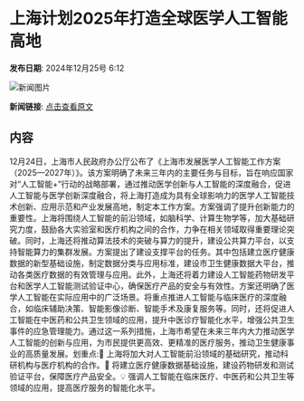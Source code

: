 # 上海计划2025年打造全球医学人工智能高地

**发布日期**: 2024年12月25号 6:12

![新闻图片](https://pic.chinaz.com/picmap/thumb/202307181418295015_2.jpg)

**新闻链接**: [点击查看原文](https://www.aibase.com/zh/news/14245)

## 内容

12月24日，上海市人民政府办公厅公布了《上海市发展医学人工智能工作方案（2025—2027年）》。该方案明确了未来三年内的主要任务与目标，旨在响应国家对“人工智能+”行动的战略部署，通过推动医学创新与人工智能的深度融合，促进人工智能与医学创新深度融合，将上海打造成为具有全球影响力的医学人工智能技术创新、应用示范和产业发展高地，制定本工作方案。方案强调了提升创新能力的重要性。上海将围绕人工智能的前沿领域，如脑科学、计算生物学等，加大基础研究力度，鼓励各大实验室和医疗机构之间的合作，力争在相关领域取得重要理论突破。同时，上海还将推动算法技术的突破与算力的提升，建设公共算力平台，以支持智能算力的集群发展。方案提出了建设支撑平台的任务。其中包括建立医疗健康数据的新型基础设施，制定数据分类与应用标准，建设市卫生健康数据大平台，推动各类医疗数据的有效管理与应用。此外，上海还将着力建设人工智能药物研发平台和医学人工智能测试验证中心，确保医疗产品的安全与有效性。方案还明确了医学人工智能在实际应用中的广泛场景。将重点推进人工智能与临床医疗的深度融合，如临床辅助决策、智能影像诊断、智能手术及康复服务等。同时，还将促进人工智能在中医药和公共卫生领域的应用，提升中医诊疗智能化水平，增强公共卫生事件的应急管理能力。通过这一系列措施，上海市希望在未来三年内大力推动医学人工智能的创新与应用，为市民提供更高效、更精准的医疗服务，推动卫生健康事业的高质量发展。划重点:🧠 上海将加大对人工智能前沿领域的基础研究，推动科研机构与医疗机构的合作。🏥 将建立医疗健康数据基础设施，建设药物研发和测试验证平台，保障医疗产品安全。💡 强调人工智能在临床医疗、中医药和公共卫生等领域的应用，提高医疗服务的智能化水平。
